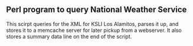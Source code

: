 ## Perl program to query National Weather Service

This scirpt queries for the XML for KSLI Los Alamitos, parses it up,
and stores it to a memcache server for later pickup from a webserver.  It
also stores a summary data line on the end of the script.
